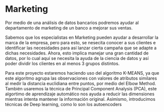 # Marketing
Por medio de una análisis de datos bancarios podremos ayudar al departamento de marketing de un banco a mejorar sus ventas.

Sabemos que los especialistas en Marketing pueden ayudar a desarrollar la marca de la empresa, pero para esto, se nesecita conocer a sus clientes e identificar las necesidades para así lanzar cierta campaña que se adapte a dichas necesidades. Ahora, esto implica manejar una gran cantidad de datos, por lo cual aquí se necesita la ayuda de la ciencia de datos y así poder dividir los clientes en al menos 3 grupos distintos. 

Para este proyecto estaremos haciendo uso del algoritmo K-MEANS, ya que este algoritmo agrupa las observaciones con valores de atributos similares al medir la distancia euclidiana entre puntos, por medio del Elbow Method. También usaremos la técnica de Principal Component Analysis (PCA), este algortimo de aprendizaje automático nos ayuda a reducir las dimensiones mientras intenta mantener la información original. Asimismo, introducimos técnicas de Deep learning, como lo son los autoencoders
